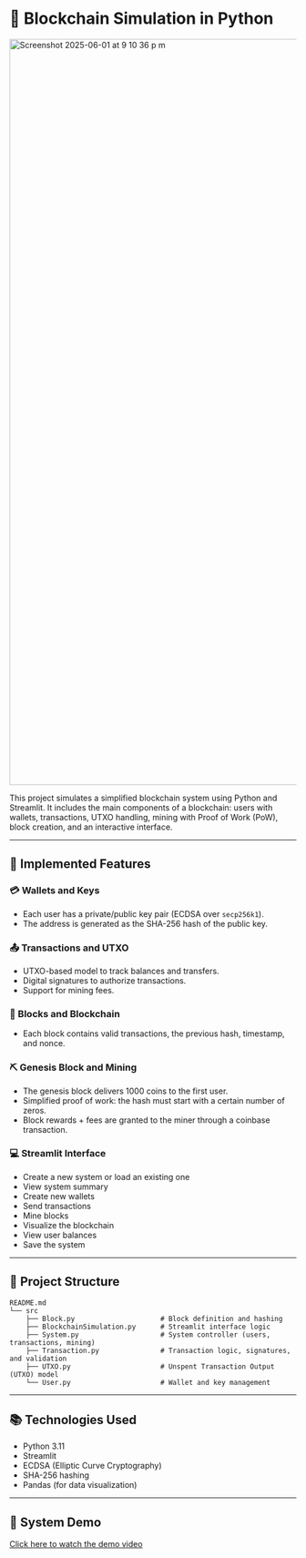 # 🧱 Blockchain Simulation in Python

<img width="1311" alt="Screenshot 2025-06-01 at 9 10 36 p m" src="https://github.com/user-attachments/assets/41f0215d-67fc-4725-bfc1-9d902605ef2d" />

This project simulates a simplified blockchain system using Python and Streamlit. It includes the main components of a blockchain: users with wallets, transactions, UTXO handling, mining with Proof of Work (PoW), block creation, and an interactive interface.

---

## 🚀 Implemented Features

### 💳 Wallets and Keys

* Each user has a private/public key pair (ECDSA over `secp256k1`).
* The address is generated as the SHA-256 hash of the public key.

### 📤 Transactions and UTXO

* UTXO-based model to track balances and transfers.
* Digital signatures to authorize transactions.
* Support for mining fees.

### 🔗 Blocks and Blockchain

* Each block contains valid transactions, the previous hash, timestamp, and nonce.

### ⛏️ Genesis Block and Mining

* The genesis block delivers 1000 coins to the first user.
* Simplified proof of work: the hash must start with a certain number of zeros.
* Block rewards + fees are granted to the miner through a coinbase transaction.

### 💻 Streamlit Interface

* Create a new system or load an existing one
* View system summary
* Create new wallets
* Send transactions
* Mine blocks
* Visualize the blockchain
* View user balances
* Save the system

---

## 📂 Project Structure

```
README.md
└── src
    ├── Block.py                     # Block definition and hashing
    ├── BlockchainSimulation.py      # Streamlit interface logic
    ├── System.py                    # System controller (users, transactions, mining)
    ├── Transaction.py               # Transaction logic, signatures, and validation
    ├── UTXO.py                      # Unspent Transaction Output (UTXO) model
    └── User.py                      # Wallet and key management
```

---

## 📚 Technologies Used

* Python 3.11
* Streamlit
* ECDSA (Elliptic Curve Cryptography)
* SHA-256 hashing
* Pandas (for data visualization)

---

## 🎥 System Demo

[Click here to watch the demo video](https://drive.google.com/file/d/18IEYmmmUV7B4eFUr93vkB4cuVs6n-mNd/view?usp=sharing)

